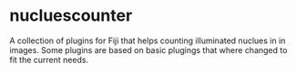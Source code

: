 # nucluescounter
A collection of plugins for Fiji that helps counting illuminated nuclues in in images. Some plugins are based on basic plugings that where changed to fit the current needs. 

